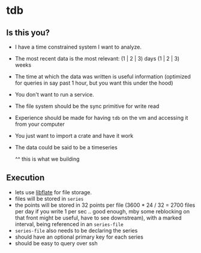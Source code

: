 # tdb

## Is this you?

- I have a time constrained system I want to analyze.
- The most recent data is the most relevant: (1 | 2 | 3) days (1 | 2 | 3) weeks
- The time at which the data was written is useful information (optimized for queries in say past 1 hour, but you want this under the hood)
- You don't want to run a service.
- The file system should be the sync primitive for write read
- Experience should be made for having `tdb` on the vm and accessing it from your computer
- You just want to import a crate and have it work
- The data could be said to be a timeseries

  ^^ this is what we building

## Execution

- lets use [libflate](https://crates.io/crates/libflate) for file storage.
- files will be stored in `series`
- the points will be stored in 32 points per file (3600 * 24 / 32 = 2700 files per day if you write 1 per sec .. good enough, mby some reblocking on that front might be useful, have to see downstream), with a marked interval, being referenced in an `series-file`
- `series-file` also needs to be declaring the series
- should have an optional primary key for each series
- should be easy to query over ssh
